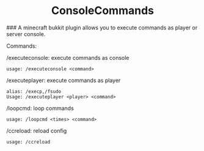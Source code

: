 <div align=middle>
    <h1>ConsoleCommands</h1>
</div>
### A minecraft bukkit plugin allows you to execute commands as player or server console.

Commands:

/executeconsole: execute commands as console

    usage: /executeconsole <command>

/executeplayer: execute commands as player

    alias: /execp,/fsudo
    Usage: /executeplayer <player> <command>
    
/loopcmd: loop commands

    usage: /loopcmd <times> <command>

/ccreload: reload config
    
    usage: /ccreload
